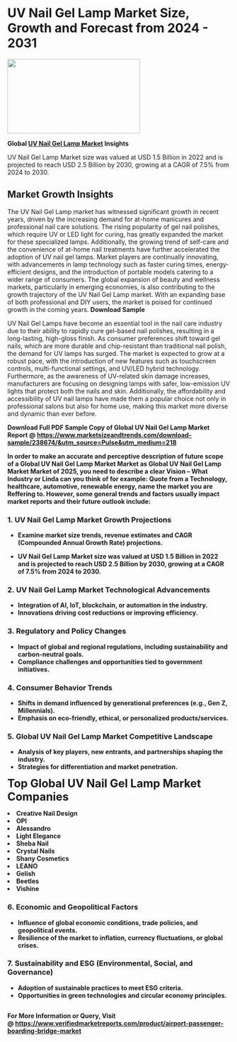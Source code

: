 <H1>UV Nail Gel Lamp Market Size, Growth and Forecast from 2024 - 2031</H1><img class="aligncenter size-medium wp-image-584254" src="https://thirdeyenews.in/wp-content/uploads/2024/09/Global-Market-Research-300x168.jpeg" alt="" width="300" height="168" /><p><strong>Global&nbsp;<a href="https://www.marketsizeandtrends.com/download-sample/238674/&amp;utm_source=Pulse&amp;utm_medium=218">UV Nail Gel Lamp Market</a> Insights</strong></p><p>UV Nail Gel Lamp Market size was valued at USD 1.5 Billion in 2022 and is projected to reach USD 2.5 Billion by 2030, growing at a CAGR of 7.5% from 2024 to 2030.</p><p><h2>Market Growth Insights</h2> <p>The UV Nail Gel Lamp market has witnessed significant growth in recent years, driven by the increasing demand for at-home manicures and professional nail care solutions. The rising popularity of gel nail polishes, which require UV or LED light for curing, has greatly expanded the market for these specialized lamps. Additionally, the growing trend of self-care and the convenience of at-home nail treatments have further accelerated the adoption of UV nail gel lamps. Market players are continually innovating, with advancements in lamp technology such as faster curing times, energy-efficient designs, and the introduction of portable models catering to a wider range of consumers. The global expansion of beauty and wellness markets, particularly in emerging economies, is also contributing to the growth trajectory of the UV Nail Gel Lamp market. With an expanding base of both professional and DIY users, the market is poised for continued growth in the coming years. <strong>Download Sample</strong></p> <p>UV Nail Gel Lamps have become an essential tool in the nail care industry due to their ability to rapidly cure gel-based nail polishes, resulting in a long-lasting, high-gloss finish. As consumer preferences shift toward gel nails, which are more durable and chip-resistant than traditional nail polish, the demand for UV lamps has surged. The market is expected to grow at a robust pace, with the introduction of new features such as touchscreen controls, multi-functional settings, and UV/LED hybrid technology. Furthermore, as the awareness of UV-related skin damage increases, manufacturers are focusing on designing lamps with safer, low-emission UV lights that protect both the nails and skin. Additionally, the affordability and accessibility of UV nail lamps have made them a popular choice not only in professional salons but also for home use, making this market more diverse and dynamic than ever before. <strong></p><p><span class=""><strong>Download Full PDF Sample Copy of Global UV Nail Gel Lamp Market Report</strong> @ <a href="https://www.marketsizeandtrends.com/download-sample/238674/&amp;utm_source=Pulse&amp;utm_medium=218" target="_blank">https://www.marketsizeandtrends.com/download-sample/238674/&amp;utm_source=Pulse&amp;utm_medium=218</a></span></p><p>In order to make an accurate and perceptive description of future scope of a Global&nbsp;UV Nail Gel Lamp Market Market as Global&nbsp;UV Nail Gel Lamp Market Market of 2025, you need to describe a clear Vision &ndash; What Industry or Linda can you think of for example: Quote from a Technology, healthcare, automotive, renewable energy, name the market you are Reffering to. However, some general trends and factors usually impact market reports and their future outlook include:</p><h3>1.&nbsp;<strong>UV Nail Gel Lamp Market Growth Projections</strong></h3><ul><li>Examine market size trends, revenue estimates and CAGR (Compounded Annual Growth Rate) projections.</li><li><p>UV Nail Gel Lamp Market size was valued at USD 1.5 Billion in 2022 and is projected to reach USD 2.5 Billion by 2030, growing at a CAGR of 7.5% from 2024 to 2030.</p></li></ul><h3>2.&nbsp;<strong>UV Nail Gel Lamp Market Technological Advancements</strong></h3><ul><li>Integration of AI, IoT, blockchain, or automation in the industry.</li><li>Innovations driving cost reductions or improving efficiency.</li></ul><h3>3.&nbsp;<strong>Regulatory and Policy Changes</strong></h3><ul><li>Impact of global and regional regulations, including sustainability and carbon-neutral goals.</li><li>Compliance challenges and opportunities tied to government initiatives.</li></ul><h3>4.&nbsp;<strong>Consumer Behavior Trends</strong></h3><ul><li>Shifts in demand influenced by generational preferences (e.g., Gen Z, Millennials).</li><li>Emphasis on eco-friendly, ethical, or personalized products/services.</li></ul><h3>5.&nbsp;<strong>Global UV Nail Gel Lamp Market Competitive Landscape</strong></h3><ul><li>Analysis of key players, new entrants, and partnerships shaping the industry.</li><li>Strategies for differentiation and market penetration.</li></ul><p data-pm-slice="1 1 []"><span style="color: inherit; font-family: inherit; font-size: 25px;">Top Global UV Nail Gel Lamp Market Companies</span></p><div class="" data-test-id=""><p><li>Creative Nail Design</li><li> OPI</li><li> Alessandro</li><li> Light Elegance</li><li> Sheba Nail</li><li> Crystal Nails</li><li> Shany Cosmetics</li><li> LEANO</li><li> Gelish</li><li> Beetles</li><li> Vishine</li></p></div><h3>6.&nbsp;<strong>Economic and Geopolitical Factors</strong></h3><ul><li>Influence of global economic conditions, trade policies, and geopolitical events.</li><li>Resilience of the market to inflation, currency fluctuations, or global crises.</li></ul><h3>7.&nbsp;<strong>Sustainability and ESG (Environmental, Social, and Governance)</strong></h3><ul><li>Adoption of sustainable practices to meet ESG criteria.</li><li>Opportunities in green technologies and circular economy principles.</li></ul><h2><strong style="font-size: 14px;">For More Information or Query, Visit @&nbsp;</strong><a style="background-color: #ffffff; font-size: 14px;" href="https://www.marketsizeandtrends.com/report/uv-nail-gel-lamp-market/" target="_blank">https://www.verifiedmarketreports.com/product/airport-passenger-boarding-bridge-market</a></h2>

